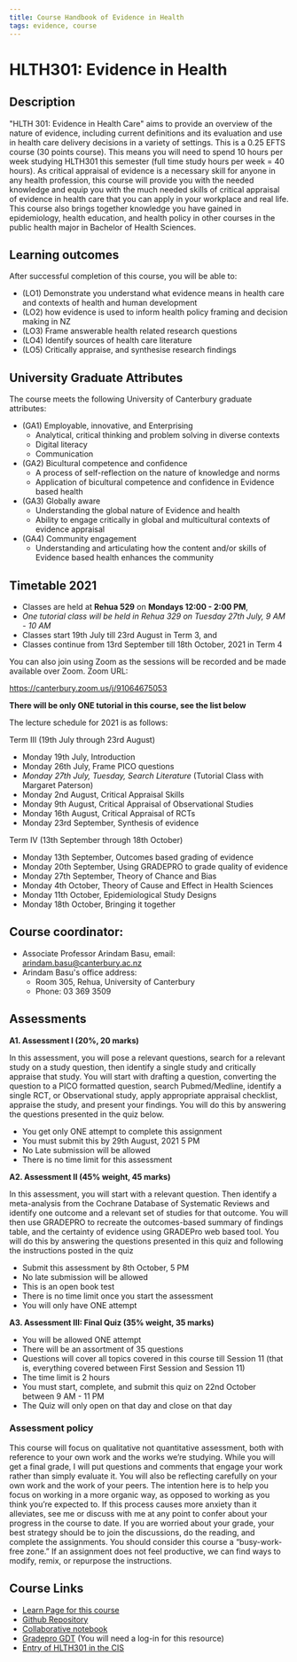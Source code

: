 ```yaml
---
title: Course Handbook of Evidence in Health
tags: evidence, course
---
```

# HLTH301: Evidence in Health

## Description

"HLTH 301: Evidence in Health Care" aims to provide an overview of the nature of evidence, including current definitions and its evaluation and use in health care delivery decisions in a variety of settings. This is a 0.25 EFTS course (30 points course). This means you will need to spend 10 hours per week studying HLTH301 this semester (full time study hours per week = 40 hours). As critical appraisal of evidence is a necessary skill for anyone in any health profession, this course will provide you with the needed knowledge and equip you with the much needed skills of critical appraisal of evidence in health care that you can apply in your workplace and real life. This course also brings together knowledge you have gained in epidemiology, health education, and health policy in other courses in the public health major in Bachelor of Health Sciences.

## Learning outcomes

After successful completion of this course, you will be able to:

* (LO1) Demonstrate you understand what evidence means in health care and contexts of health and human development
* (LO2) how evidence is used to inform health policy framing and decision making in NZ
* (LO3) Frame answerable health related research questions
* (LO4) Identify sources of health care literature
* (LO5) Critically appraise, and synthesise research findings

## University Graduate Attributes

The course meets the following University of Canterbury graduate attributes:

* (GA1) Employable, innovative, and Enterprising
  * Analytical, critical thinking and problem solving in diverse contexts
  * Digital literacy
  * Communication
* (GA2) Bicultural competence and confidence
  * A process of self-reflection on the nature of knowledge and norms
  * Application of bicultural competence and confidence in Evidence based health
* (GA3) Globally aware
  * Understanding the global nature of Evidence and health
  * Ability to engage critically in global and multicultural contexts of evidence appraisal
* (GA4) Community engagement
  * Understanding and articulating how the content and/or skills of Evidence based health enhances the community

## Timetable 2021

* Classes are held at **Rehua 529** on **Mondays 12:00 - 2:00 PM**, 
* *One tutorial class will be held in Rehua 329 on Tuesday 27th July, 9 AM - 10 AM*
* Classes start 19th July till 23rd August in Term 3, and
* Classes continue from 13rd September till 18th October, 2021 in Term 4

You can also join using Zoom as the sessions will be recorded and be made available over Zoom. Zoom URL:

<https://canterbury.zoom.us/j/91064675053>

**There will be only ONE tutorial in this course, see the list below**

The lecture schedule for 2021 is as follows:

Term III (19th July through 23rd August)

* Monday 19th July, Introduction 
* Monday 26th July, Frame PICO questions
* *Monday 27th July, Tuesday, Search Literature*  (Tutorial Class with Margaret Paterson)
* Monday 2nd August, Critical Appraisal Skills
* Monday 9th August, Critical Appraisal of Observational Studies
* Monday 16th August, Critical Appraisal of RCTs
* Monday 23rd September, Synthesis of evidence

Term IV (13th September through 18th October)

* Monday 13th September, Outcomes based grading of evidence
* Monday 20th September, Using GRADEPRO to grade quality of evidence
* Monday 27th September, Theory of Chance and Bias
* Monday 4th October, Theory of Cause and Effect in Health Sciences
* Monday 11th October, Epidemiological Study Designs
* Monday 18th October, Bringing it together

## Course coordinator:

* Associate Professor Arindam Basu, email: [arindam.basu@canterbury.ac.nz](mailto:arindam.basu@canterbury.ac.nz)
* Arindam Basu's office address:
  * Room 305, Rehua, University of Canterbury
  * Phone: 03 369 3509

## Assessments

**A1. Assessment I (20%, 20 marks)**

In this assessment, you will pose a relevant questions, search for a relevant study on a study question, then identify a single study and critically appraise that study. You will start with drafting a question, converting the question to a PICO formatted question, search Pubmed/Medline, identify a single RCT, or Observational study, apply appropriate appraisal checklist, appraise the study, and present your findings. You will do this by answering the questions presented in the quiz below.

* You get only ONE attempt to complete this assignment
* You must submit this by 29th August, 2021 5 PM
* No Late submission will be allowed
* There is no time limit for this assessment

**A2. Assessment II (45% weight, 45 marks)**

In this assessment, you will start with a relevant question. Then identify a meta-analysis from the Cochrane Database of Systematic Reviews and identify one outcome and a relevant set of studies for that outcome. You will then use GRADEPRO to recreate the outcomes-based summary of findings table, and the certainty of evidence using GRADEPro web based tool. You will do this by answering the questions presented in this quiz and following the instructions posted in the quiz

* Submit this assessment by 8th October, 5 PM
* No late submission will be allowed
* This is an open book test
* There is no time limit once you start the assessment
* You will only have ONE attempt

**A3. Assessment III: Final Quiz (35% weight, 35 marks)**

* You will be allowed ONE attempt
* There will be an assortment of 35 questions
* Questions will cover all topics covered in this course till Session 11 (that is, everything covered between First Session and Session 11)
* The time limit is 2 hours
* You must start, complete, and submit this quiz on 22nd October between 9 AM - 11 PM
* The Quiz will only open on that day and close on that day

### Assessment policy

This course will focus on qualitative not quantitative assessment, both with reference to your own work and the works we’re studying. While you will get a final grade, I will put questions and comments that engage your work rather than simply evaluate it. You will also be reflecting carefully on your own work and the work of your peers. The intention here is to help you focus on working in a more organic way, as opposed to working as you think you’re expected to. If this process causes more anxiety than it alleviates, see me or discuss with me at any point to confer about your progress in the course to date. If you are worried about your grade, your best strategy should be to join the discussions, do the reading, and complete the assignments. You should consider this course a “busy-work-free zone.” If an assignment does not feel productive, we can find ways to modify, remix, or repurpose the instructions.

## Course Links

* [Learn Page for this course](https://learn.canterbury.ac.nz/course/view.php?id=8766)
* [Github Repository](https://github.com/arinbasu/HLTH301-evidence-based-health)
* [Collaborative notebook](https://hackmd.io/@arinbasu1/BJxfBW1eB)
* [Gradepro GDT](https://gdt.gradepro.org/app/) (You will need a log-in for this resource)
* [Entry of HLTH301 in the CIS](https://www.canterbury.ac.nz/courseinfo/GetCourseDetails.aspx?course=HLTH301&occurrence=20S2(C)&year=2020)



